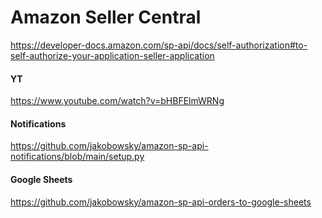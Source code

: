 # Amazon Seller Central

https://developer-docs.amazon.com/sp-api/docs/self-authorization#to-self-authorize-your-application-seller-application

#### YT
https://www.youtube.com/watch?v=bHBFElmWRNg

#### Notifications
https://github.com/jakobowsky/amazon-sp-api-notifications/blob/main/setup.py

#### Google Sheets
https://github.com/jakobowsky/amazon-sp-api-orders-to-google-sheets


